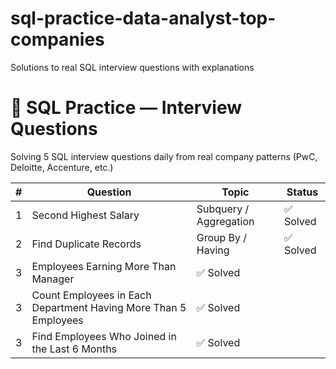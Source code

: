 # sql-practice-data-analyst-top-companies
Solutions to  real SQL interview questions with explanations

# 🧠 SQL Practice — Interview Questions

Solving 5 SQL interview questions daily from real company patterns (PwC, Deloitte, Accenture, etc.)

| # | Question | Topic | Status |
|---|-----------|--------|--------|
| 1 | Second Highest Salary | Subquery / Aggregation | ✅ Solved |
| 2 | Find Duplicate Records | Group By / Having |  ✅ Solved|
| 3 | Employees Earning More Than Manager | ✅ Solved| |
| 3 | Count Employees in Each Department Having More Than 5 Employees | ✅ Solved| |
| 3 |Find Employees Who Joined in the Last 6 Months | ✅ Solved| |
